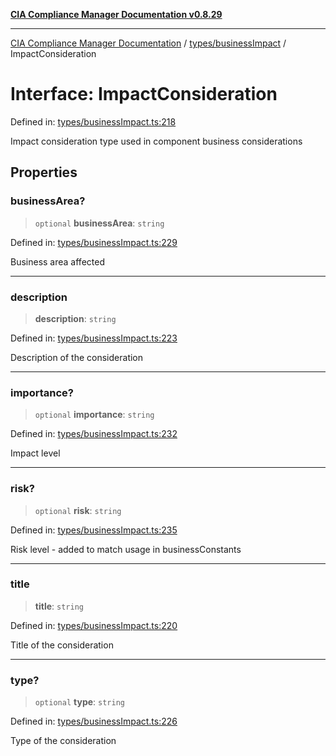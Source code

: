 [**CIA Compliance Manager Documentation v0.8.29**](../../../README.md)

***

[CIA Compliance Manager Documentation](../../../modules.md) / [types/businessImpact](../README.md) / ImpactConsideration

# Interface: ImpactConsideration

Defined in: [types/businessImpact.ts:218](https://github.com/Hack23/cia-compliance-manager/blob/5836b4c74e2010cd05eca63c0016fd711c628ec9/src/types/businessImpact.ts#L218)

Impact consideration type used in component business considerations

## Properties

### businessArea?

> `optional` **businessArea**: `string`

Defined in: [types/businessImpact.ts:229](https://github.com/Hack23/cia-compliance-manager/blob/5836b4c74e2010cd05eca63c0016fd711c628ec9/src/types/businessImpact.ts#L229)

Business area affected

***

### description

> **description**: `string`

Defined in: [types/businessImpact.ts:223](https://github.com/Hack23/cia-compliance-manager/blob/5836b4c74e2010cd05eca63c0016fd711c628ec9/src/types/businessImpact.ts#L223)

Description of the consideration

***

### importance?

> `optional` **importance**: `string`

Defined in: [types/businessImpact.ts:232](https://github.com/Hack23/cia-compliance-manager/blob/5836b4c74e2010cd05eca63c0016fd711c628ec9/src/types/businessImpact.ts#L232)

Impact level

***

### risk?

> `optional` **risk**: `string`

Defined in: [types/businessImpact.ts:235](https://github.com/Hack23/cia-compliance-manager/blob/5836b4c74e2010cd05eca63c0016fd711c628ec9/src/types/businessImpact.ts#L235)

Risk level - added to match usage in businessConstants

***

### title

> **title**: `string`

Defined in: [types/businessImpact.ts:220](https://github.com/Hack23/cia-compliance-manager/blob/5836b4c74e2010cd05eca63c0016fd711c628ec9/src/types/businessImpact.ts#L220)

Title of the consideration

***

### type?

> `optional` **type**: `string`

Defined in: [types/businessImpact.ts:226](https://github.com/Hack23/cia-compliance-manager/blob/5836b4c74e2010cd05eca63c0016fd711c628ec9/src/types/businessImpact.ts#L226)

Type of the consideration
